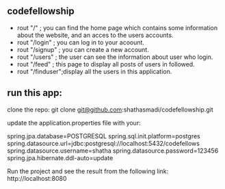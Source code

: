 
## codefellowship
- rout "/" ; you can find the home page which contains some information about the website, and an acces to the users accounts.
- rout "/login" ; you can log in to your acoount.
- rout "/signup" ; you can create a new account.
- rout "/users" ; the user can see the information about user who login.
- rout "/feed" ; this page to display all posts of users in followed.
- rout "/finduser";display all the users in this application.
## run this app:

clone the repo: git clone git@github.com:shathasmadi/codefellowship.git

update the application.properties file with your:

spring.jpa.database=POSTGRESQL
spring.sql.init.platform=postgres
spring.datasource.url=jdbc:postgresql://localhost:5432/codefellows
spring.datasource.username=shatha
spring.datasource.password=123456
spring.jpa.hibernate.ddl-auto=update

Run the project and see the result from the following link: http://localhost:8080

